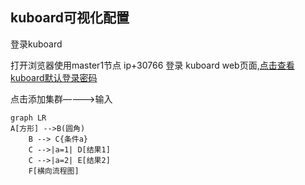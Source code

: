## kuboard可视化配置

登录kuboard

打开浏览器使用master1节点 ip+30766 登录 kuboard web页面,[点击查看kuboard默认登录密码](./admin.md)

              
点击添加集群————>输入

```mermaid
graph LR
A[方形] -->B(圆角)
    B --> C{条件a}
    C -->|a=1| D[结果1]
    C -->|a=2| E[结果2]
    F[横向流程图]
```